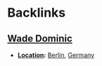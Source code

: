 
# Backlinks
## [Wade Dominic](<Wade Dominic.md>)
- **[Location](<Location.md>):** [Berlin](<Berlin.md>), [Germany](<Germany.md>)

